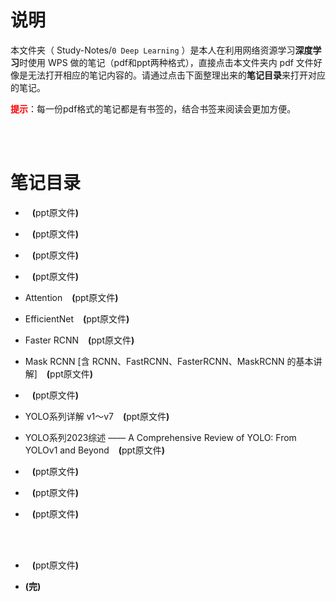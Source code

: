 # 说明
本文件夹（ Study-Notes/`0 Deep Learning` ）是本人在利用网络资源学习**深度学习**时使用 WPS 做的笔记（pdf和ppt两种格式），直接点击本文件夹内 pdf 文件好像是无法打开相应的笔记内容的。请通过点击下面整理出来的**笔记目录**来打开对应的笔记。

<font color=red>**提示**</font>：每一份pdf格式的笔记都是有书签的，结合书签来阅读会更加方便。

<br>
<br>


# 笔记目录
* <a href="https://abrachan.github.io/Study-Notes/0 Deep Learning/.pdf" style="text-decoration:none"></a> &ensp; **(**<a href="" style="text-decoration:none">ppt原文件</a>**)**

* <a href="https://abrachan.github.io/Study-Notes/0 Deep Learning/.pdf" style="text-decoration:none"></a> &ensp; **(**<a href="" style="text-decoration:none">ppt原文件</a>**)**

* <a href="https://abrachan.github.io/Study-Notes/0 Deep Learning/.pdf" style="text-decoration:none"></a> &ensp; **(**<a href="" style="text-decoration:none">ppt原文件</a>**)**

* <a href="https://abrachan.github.io/Study-Notes/0 Deep Learning/.pdf" style="text-decoration:none"></a> &ensp; **(**<a href="" style="text-decoration:none">ppt原文件</a>**)**



* <a href="https://abrachan.github.io/Study-Notes/0 Deep Learning/Attention.pdf" style="text-decoration:none">Attention</a> &ensp; **(**<a href="https://kdocs.cn/l/cqjz1imA4h6Q" style="text-decoration:none">ppt原文件</a>**)**

* <a href="https://abrachan.github.io/Study-Notes/0 Deep Learning/EfficientNet.pdf" style="text-decoration:none">EfficientNet</a> &ensp; **(**<a href="https://kdocs.cn/l/ccHMmoXQtGxY" style="text-decoration:none">ppt原文件</a>**)**

* <a href="https://abrachan.github.io/Study-Notes/0 Deep Learning/Faster RCNN.pdf" style="text-decoration:none">Faster RCNN</a> &ensp; **(**<a href="https://kdocs.cn/l/cbvs3mUMwQnK" style="text-decoration:none">ppt原文件</a>**)**

* <a href="https://abrachan.github.io/Study-Notes/0 Deep Learning/Mask RCNN.pdf" style="text-decoration:none">Mask RCNN</a> [含 RCNN、FastRCNN、FasterRCNN、MaskRCNN 的基本讲解] &ensp; **(**<a href="https://kdocs.cn/l/cbg7tVosRKJw" style="text-decoration:none">ppt原文件</a>**)**

* <a href="https://abrachan.github.io/Study-Notes/0 Deep Learning/.pdf" style="text-decoration:none"></a> &ensp; **(**<a href="" style="text-decoration:none">ppt原文件</a>**)**



* <a href="https://abrachan.github.io/Study-Notes/0 Deep Learning/YOLO系列详解 v1～v7.pdf" style="text-decoration:none">YOLO系列详解 v1～v7</a> &ensp; **(**<a href="https://kdocs.cn/l/cvBWHuADYZaF" style="text-decoration:none">ppt原文件</a>**)**

* <a href="https://abrachan.github.io/Study-Notes/0 Deep Learning/YOLO系列2023综述.pdf" style="text-decoration:none">YOLO系列2023综述</a> —— A Comprehensive Review of YOLO: From YOLOv1 and Beyond &ensp; **(**<a href="https://www.kdocs.cn/l/cith08b0qZjU" style="text-decoration:none">ppt原文件</a>**)**

* <a href="https://abrachan.github.io/Study-Notes/0 Deep Learning/.pdf" style="text-decoration:none"></a> &ensp; **(**<a href="" style="text-decoration:none">ppt原文件</a>**)**

* <a href="https://abrachan.github.io/Study-Notes/0 Deep Learning/.pdf" style="text-decoration:none"></a> &ensp; **(**<a href="" style="text-decoration:none">ppt原文件</a>**)**

* <a href="https://abrachan.github.io/Study-Notes/0 Deep Learning/.pdf" style="text-decoration:none"></a> &ensp; **(**<a href="" style="text-decoration:none">ppt原文件</a>**)**
<br>
<br>

* <a href="https://abrachan.github.io/Study-Notes/0 Deep Learning/.pdf" style="text-decoration:none"></a> &ensp; **(**<a href="" style="text-decoration:none">ppt原文件</a>**)**

* **(完)**
